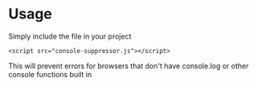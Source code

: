 # Usage

Simply include the file in your project

```
<script src="console-suppressor.js"></script>
```

This will prevent errors for browsers that don't have console.log or other console functions built in
